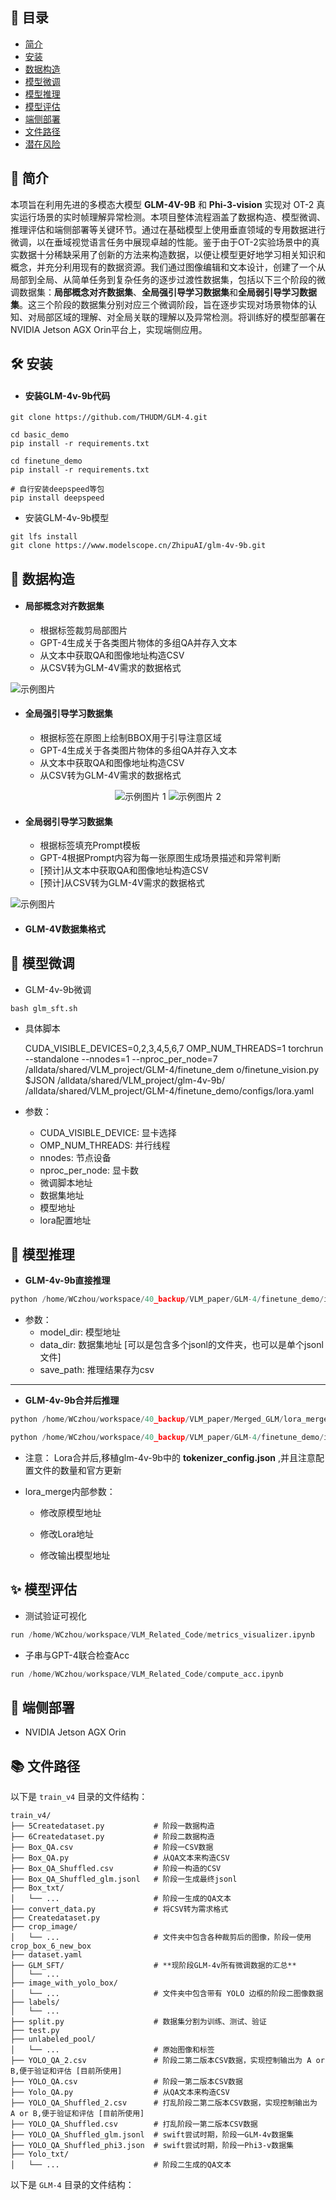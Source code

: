 ##  📖 目录
- [简介](#-简介)
- [安装](#-%EF%B8%8F-安装)
- [数据构造](#-数据构造)
- [模型微调](#-模型微调)
- [模型推理](#-模型推理)
- [模型评估](#-模型评估)
- [端侧部署](#-端侧部署)
- [文件路径](#-文件路径)
- [潜在风险](#-潜在风险)
## 📝 简介
本项旨在利用先进的多模态大模型 **GLM-4V-9B** 和 **Phi-3-vision** 实现对 OT-2 真实运行场景的实时帧理解异常检测。本项目整体流程涵盖了数据构造、模型微调、推理评估和端侧部署等关键环节。通过在基础模型上使用垂直领域的专用数据进行微调，以在垂域视觉语言任务中展现卓越的性能。鉴于由于OT-2实验场景中的真实数据十分稀缺采用了创新的方法来构造数据，以便让模型更好地学习相关知识和概念，并充分利用现有的数据资源。我们通过图像编辑和文本设计，创建了一个从局部到全局、从简单任务到复杂任务的逐步过渡性数据集，包括以下三个阶段的微调数据集：**局部概念对齐数据集**、**全局强引导学习数据集**和**全局弱引导学习数据集**。这三个阶段的数据集分别对应三个微调阶段，旨在逐步实现对场景物体的认知、对局部区域的理解、对全局关联的理解以及异常检测。将训练好的模型部署在NVIDIA Jetson AGX Orin平台上，实现端侧应用。

## 🛠️ 安装
- #### **安装GLM-4v-9b代码** ####
```shell
git clone https://github.com/THUDM/GLM-4.git

cd basic_demo
pip install -r requirements.txt

cd finetune_demo
pip install -r requirements.txt

# 自行安装deepspeed等包
pip install deepspeed
```
- 安装GLM-4v-9b模型

```shell
git lfs install
git clone https://www.modelscope.cn/ZhipuAI/glm-4v-9b.git
```
## 🌈 数据构造
- #### **局部概念对齐数据集** ####

     - 根据标签裁剪局部图片
     - GPT-4生成关于各类图片物体的多组QA并存入文本
     - 从文本中获取QA和图像地址构造CSV
     - 从CSV转为GLM-4V需求的数据格式


![示例图片](./image/阶段一数据.png)


    
- #### **全局强引导学习数据集** ####
  
     - 根据标签在原图上绘制BBOX用于引导注意区域
     - GPT-4生成关于各类图片物体的多组QA并存入文本
     - 从文本中获取QA和图像地址构造CSV
     - 从CSV转为GLM-4V需求的数据格式


<div style="text-align: center;">
    <img src="./image/阶段二数据1.png" alt="示例图片 1" style="max-width: 200%; height: auto;">
    <img src="./image/阶段二数据2.png" alt="示例图片 2" style="max-width: 200%; height: auto;">
</div>




- #### **全局弱引导学习数据集** ####

     - 根据标签填充Prompt模板
     - GPT-4根据Prompt内容为每一张原图生成场景描述和异常判断
     - [预计]从文本中获取QA和图像地址构造CSV
     - [预计]从CSV转为GLM-4V需求的数据格式

![示例图片](./image/阶段三数据.png)

- #### **GLM-4V数据集格式** ####

## 🚀 模型微调
- GLM-4v-9b微调
```shell
bash glm_sft.sh
```

- 具体脚本
  
    CUDA_VISIBLE_DEVICES=0,2,3,4,5,6,7 OMP_NUM_THREADS=1  torchrun --standalone --nnodes=1 --nproc_per_node=7  /alldata/shared/VLM_project/GLM-4/finetune_dem o/finetune_vision.py  $JSON /alldata/shared/VLM_project/glm-4v-9b/  /alldata/shared/VLM_project/GLM-4/finetune_demo/configs/lora.yaml

- 参数：
   - CUDA_VISIBLE_DEVICE: 显卡选择
   - OMP_NUM_THREADS: 并行线程
   - nnodes: 节点设备
   - nproc_per_node: 显卡数
   - 微调脚本地址
   - 数据集地址
   - 模型地址
   - lora配置地址

## 🦄 模型推理
- **GLM-4v-9b直接推理**
```python
python /home/WCzhou/workspace/40_backup/VLM_paper/GLM-4/finetune_demo/inference.py  model_dir  data_dir  save_path
```
- 参数：
   - model_dir: 模型地址
   - data_dir: 数据集地址 [可以是包含多个jsonl的文件夹，也可以是单个jsonl文件]
   - save_path: 推理结果存为csv

***

- **GLM-4v-9b合并后推理**
```python
python /home/WCzhou/workspace/40_backup/VLM_paper/Merged_GLM/lora_merge.py 

python /home/WCzhou/workspace/40_backup/VLM_paper/GLM-4/finetune_demo/inference.py  model_dir  data_dir  save_path
```
- 注意： Lora合并后,移植glm-4v-9b中的 **tokenizer_config.json** ,并且注意配置文件的数量和官方更新
- lora_merge内部参数：
  
   - 修改原模型地址
  
   - 修改Lora地址

   - 修改输出模型地址     


## ✨ 模型评估
- 测试验证可视化
```python
run /home/WCzhou/workspace/VLM_Related_Code/metrics_visualizer.ipynb
```

- 子串与GPT-4联合检查Acc
```python
run /home/WCzhou/workspace/VLM_Related_Code/compute_acc.ipynb
```

## 🤖 端侧部署
- NVIDIA Jetson AGX Orin



## 📚 文件路径

以下是 `train_v4` 目录的文件结构：

```plaintext
train_v4/
├── 5Createdataset.py           # 阶段一数据构造
├── 6Createdataset.py           # 阶段二数据构造
├── Box_QA.csv                  # 阶段一CSV数据
├── Box_QA.py                   # 从QA文本来构造CSV
├── Box_QA_Shuffled.csv         # 阶段一构造的CSV
├── Box_QA_Shuffled_glm.jsonl   # 阶段一生成最终jsonl
├── Box_txt/
│   └── ...                     # 阶段一生成的QA文本
├── convert_data.py             # 将CSV转为需求格式
├── Createdataset.py
├── crop_image/
│   └── ...                     # 文件夹中包含各种裁剪后的图像，阶段一使用crop_box_6_new_box
├── dataset.yaml
├── GLM_SFT/                    # **现阶段GLM-4v所有微调数据的汇总**
│   └── ...                     
├── image_with_yolo_box/
│   └── ...                     # 文件夹中包含带有 YOLO 边框的阶段二图像数据
├── labels/
│   └── ...   
├── split.py                    # 数据集分割为训练、测试、验证
├── test.py
├── unlabeled_pool/
│   └── ...                     # 原始图像和标签
├── YOLO_QA_2.csv               # 阶段二第二版本CSV数据，实现控制输出为 A or B,便于验证和评估 [目前所使用]
├── YOLO_QA.csv                 # 阶段一第二版本CSV数据
├── Yolo_QA.py                  # 从QA文本来构造CSV
├── YOLO_QA_Shuffled_2.csv      # 打乱阶段二第二版本CSV数据，实现控制输出为 A or B,便于验证和评估 [目前所使用]
├── YOLO_QA_Shuffled.csv        # 打乱阶段一第二版本CSV数据
├── YOLO_QA_Shuffled_glm.jsonl  # swift尝试时期，阶段一GLM-4v数据集
├── YOLO_QA_Shuffled_phi3.json  # swift尝试时期，阶段一Phi3-v数据集
├── Yolo_txt/
│   └── ...                     # 阶段二生成的QA文本
```

以下是 `GLM-4` 目录的文件结构：

```plaintext


